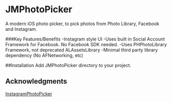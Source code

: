 # JMPhotoPicker

A modern iOS photo picker, to pick photos from Photo Library, Facebook and Instagram. 

###Key Features/Benefits
-Instagram style UI
-Uses built in Social Account Framework for Facebook. No Facebook SDK needed. 
-Uses PHPhotoLibrary Framework, not deprecated ALAssetsLibrary
-Minimal third party library dependency (No AFNetworking, etc)

##Installation
Add JMPhotoPicker directory to your project. 

## Acknowledgments
[InstagramPhotoPicker](https://github.com/wenzhaot/InstagramPhotoPicker)